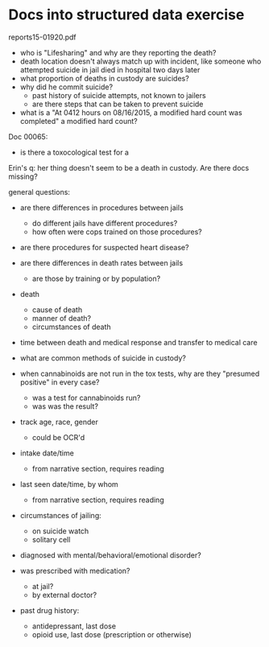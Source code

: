 # Docs into structured data exercise


reports15-01920.pdf

- who is "Lifesharing" and why are they reporting the death?
- death location doesn't always match up with incident, like someone who attempted suicide in jail died in hospital two days later
- what proportion of deaths in custody are suicides?
- why did he commit suicide?
	- past history of suicide attempts, not known to jailers
	- are there steps that can be taken to prevent suicide
- what is a "At 0412 hours on 08/16/2015, a modified hard count was completed" a modified hard count?

Doc 00065:
- is there a toxocological test for a 

Erin's q: her thing doesn't seem to be a death in custody. Are there docs missing?

general questions:
- are there differences in procedures between jails
	- do different jails have different procedures?
	- how often were cops trained on those procedures?
- are there procedures for suspected heart disease?
- are there differences in death rates between jails
	- are those by training or by population?
- death
	- cause of death
	- manner of death?
	- circumstances of death
- time between death and medical response and transfer to medical care
- what are common methods of suicide in custody?

- when cannabinoids are not run in the tox tests, why are they "presumed positive" in every case?
	- was a test for cannabinoids run?
	- was was the result?

- track age, race, gender
	- could be OCR'd
- intake date/time
	- from narrative section, requires reading
- last seen date/time, by whom
	- from narrative section, requires reading
- circumstances of jailing:
	- on suicide watch
	- solitary cell
- diagnosed with mental/behavioral/emotional disorder?
- was prescribed with medication?
	- at jail?
	- by external doctor?
- past drug history:
	- antidepressant, last dose
	- opioid use, last dose (prescription or otherwise)
